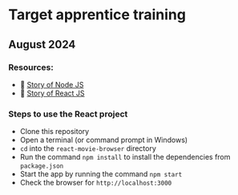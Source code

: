 # Target apprentice training

## August 2024

### Resources:

- 🎥 [Story of Node JS](https://youtu.be/LB8KwiiUGy0?si=xFSZp3v_svfWcEi9)
- 🎥 [Story of React JS](https://youtu.be/8pDqJVdNa44?si=-J6ijD9eFaYrEk-c)

### Steps to use the React project

- Clone this repository
- Open a terminal (or command prompt in Windows)
- `cd` into the `react-movie-browser` directory
- Run the command `npm install` to install the dependencies from `package.json`
- Start the app by running the command `npm start`
- Check the browser for `http://localhost:3000`
